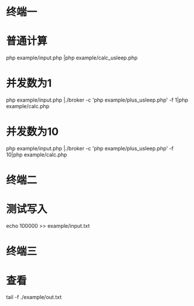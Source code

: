 终端一
==

普通计算
===
php example/input.php |php example/calc_usleep.php

并发数为1
===
php example/input.php |./broker -c 'php example/plus_usleep.php' -f 1|php example/calc.php

并发数为10
===
php example/input.php |./broker -c 'php example/plus_usleep.php' -f 10|php example/calc.php

终端二
==
测试写入
===
echo 100000 >> example/input.txt

终端三
==
查看
===
tail -f ./example/out.txt
